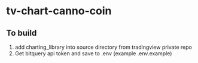 # tv-chart-canno-coin

## To build

1) add charting_library into source directory from tradingview private repo
2) Get bitquery api token and save to .env (example .env.example)
